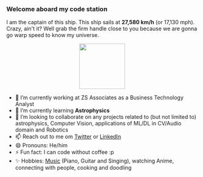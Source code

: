 ### Welcome aboard my code station 

I am the captain of this ship. This ship sails at __27,580 km/h__ (or 17,130 mph). Crazy, ain't it? Well grab the firm handle close to you because we are gonna go warp speed to know my universe.

<p align="center">
  <img align="middle" src="https://media.giphy.com/media/26uf9QPzzlKPvQG5O/giphy.gif" width="120" height="120" />
</p>




- 🔭 I’m currently working at ZS Associates as a Business Technology Analyst
- 🌱 I’m currently learning __Astrophysics__
- 👯 I’m looking to collaborate on any projects related to (but not limited to) astrophysics, Computer Vision, applications of ML/DL in CV/Audio domain and Robotics
- 📫 Reach out to me om [Twitter](https://twitter.com/chetan_chawla_) or [LinkedIn](https://linkedin.com/in/chetan-chawla)
- 😄 Pronouns: He/him
- ⚡ Fun fact: I can code without coffee :p
- ✨ Hobbies: [Music](https://) (Piano, Guitar and Singing), watching Anime, connecting with people, cooking and doodling

